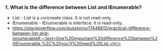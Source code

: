 ### 1. What is the difference between List and IEnumerable?<br/>
- List - List is a concreate class. It is not read-only.
- IEnumerable - IEnumerable is interface. It is read-only.
- https://stackoverflow.com/questions/17448812/practical-difference-between-list-and-ienumerable#:~:text=One%20important%20difference%20between%20IEnumerable,%2C%20you'll%20need%20List.<hr/>
